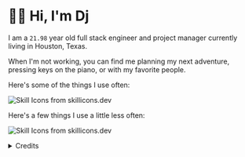 # 👋🏽 Hi, I'm Dj

I am a `21.98` year old full stack engineer and project manager currently living in Houston, Texas. 

When I'm not working, you can find me planning my next adventure, pressing keys on the piano, or with my favorite people. 

Here's some of the things I use often:
<p>
  <picture>
    <source media="(prefers-color-scheme: dark)" srcset="https://skillicons.dev/icons?i=astro%2Cbash%2Cbots%2Ccloudflare%2Ccss%2Cdiscord%2Cdocker%2Cgit%2Cgithub%2Cgithubactions%2Cgradle%2Chtml%2Cjs%2Cnextjs%2Cpostgres%2Cpy%2Craspberrypi%2Creact%2Credis%2Cregex%2Cts%2Cvscode%2Cworkers&theme=dark&perline=12">
    <source media="(prefers-color-scheme: light)" srcset="https://skillicons.dev/icons?i=astro%2Cbash%2Cbots%2Ccloudflare%2Ccss%2Cdiscord%2Cdocker%2Cgit%2Cgithub%2Cgithubactions%2Cgradle%2Chtml%2Cjs%2Cnextjs%2Cpostgres%2Cpy%2Craspberrypi%2Creact%2Credis%2Cregex%2Cts%2Cvscode%2Cworkers&theme=light&perline=12">
    <img alt="Skill Icons from skillicons.dev">
  </picture>
</p>

Here's a few things I use a little less often:
<p>
  <picture>
    <source media="(prefers-color-scheme: dark)" srcset="https://skillicons.dev/icons?i=apollo%2Caws%2Cblender%2Cfastapi%2Cfigma%2Cfirebase%2Cflask%2Cgcp%2Cgo%2Cidea%2Cjava%2Cmaven%2Cmd%2Cmongodb%2Cmysql%2Cremix%2Csentry%2Csupabase%2Cvite&theme=dark&perline=10">
    <source media="(prefers-color-scheme: light)" srcset="https://skillicons.dev/icons?i=apollo%2Caws%2Cblender%2Cfastapi%2Cfigma%2Cfirebase%2Cflask%2Cgcp%2Cgo%2Cidea%2Cjava%2Cmaven%2Cmd%2Cmongodb%2Cmysql%2Cremix%2Csentry%2Csupabase%2Cvite&theme=light&perline=10">
    <img alt="Skill Icons from skillicons.dev">
  </picture>
</p>

<details>
<summary> Credits </summary>

* [Icons from skillicons.dev](https://skillicons.dev)

* [@promise](https://github.com/promise/) for letting me use your README as inspiration :heart:
</details>